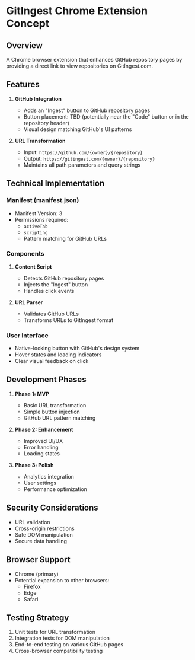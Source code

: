# GitIngest Chrome Extension Concept

## Overview
A Chrome browser extension that enhances GitHub repository pages by providing a direct link to view repositories on GitIngest.com.

## Features
1. **GitHub Integration**
   - Adds an "Ingest" button to GitHub repository pages
   - Button placement: TBD (potentially near the "Code" button or in the repository header)
   - Visual design matching GitHub's UI patterns

2. **URL Transformation**
   - Input: `https://github.com/{owner}/{repository}`
   - Output: `https://gitingest.com/{owner}/{repository}`
   - Maintains all path parameters and query strings

## Technical Implementation

### Manifest (manifest.json)
- Manifest Version: 3
- Permissions required:
  - `activeTab`
  - `scripting`
  - Pattern matching for GitHub URLs

### Components
1. **Content Script**
   - Detects GitHub repository pages
   - Injects the "Ingest" button
   - Handles click events

2. **URL Parser**
   - Validates GitHub URLs
   - Transforms URLs to GitIngest format

### User Interface
- Native-looking button with GitHub's design system
- Hover states and loading indicators
- Clear visual feedback on click

## Development Phases

1. **Phase 1: MVP**
   - Basic URL transformation
   - Simple button injection
   - GitHub URL pattern matching

2. **Phase 2: Enhancement**
   - Improved UI/UX
   - Error handling
   - Loading states

3. **Phase 3: Polish**
   - Analytics integration
   - User settings
   - Performance optimization

## Security Considerations
- URL validation
- Cross-origin restrictions
- Safe DOM manipulation
- Secure data handling

## Browser Support
- Chrome (primary)
- Potential expansion to other browsers:
  - Firefox
  - Edge
  - Safari

## Testing Strategy
1. Unit tests for URL transformation
2. Integration tests for DOM manipulation
3. End-to-end testing on various GitHub pages
4. Cross-browser compatibility testing
